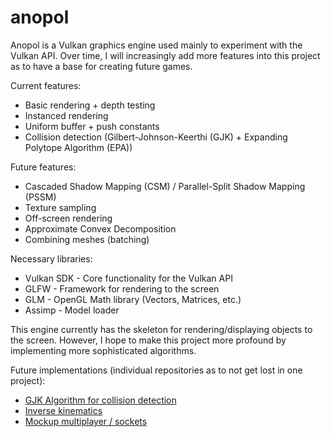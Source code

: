 # anopol
<p>Anopol is a Vulkan graphics engine used mainly to experiment with the Vulkan API. Over time, I will increasingly add more features into this project as to have a base for creating future games.</p>
<p>Current features:</p>
<ul>
  <li>Basic rendering + depth testing</li>
  <li>Instanced rendering</li>
  <li>Uniform buffer + push constants</li>
  <li>Collision detection (Gilbert-Johnson-Keerthi (GJK) + Expanding Polytope Algorithm (EPA))</li>
</ul>
<p>Future features:</p>
<ul>
  <li>Cascaded Shadow Mapping (CSM) / Parallel-Split Shadow Mapping (PSSM)</li>
  <li>Texture sampling</li>
  <li>Off-screen rendering</li>
  <li>Approximate Convex Decomposition</li>
  <li>Combining meshes (batching)</li>
</ul>
<p>Necessary libraries:</p>
<ul>
  <li>Vulkan SDK - Core functionality for the Vulkan API</li>
  <li>GLFW - Framework for rendering to the screen</li>
  <li>GLM - OpenGL Math library (Vectors, Matrices, etc.)</li>
  <li>Assimp - Model loader</li>
</ul>
<p>This engine currently has the skeleton for rendering/displaying objects to the screen. However, I hope to make this project more profound by implementing more sophisticated algorithms.</p>
<p>Future implementations (individual repositories as to not get lost in one project):</p>
<ul>
  <li>
    <a href="https://github.com/dmitriwamback/GJK">GJK Algorithm for collision detection</a>
  </li>
  <li>
    <a href="https://github.com/dmitriwamback/i-k">Inverse kinematics</a>
  </li>
  <li>
    <a href="https://github.com/dmitriwamback/multiplayer-v2">Mockup multiplayer / sockets</a>
  </li>
</ul>

